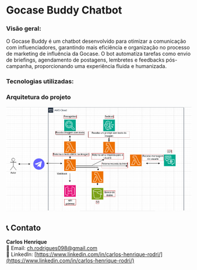 # Gocase Buddy Chatbot
### Visão geral:

O Gocase Buddy é um chatbot desenvolvido para otimizar a comunicação com influenciadores, garantindo mais eficiência e organização no processo de marketing de influência da Gocase. O bot automatiza tarefas como envio de briefings, agendamento de postagens, lembretes e feedbacks pós-campanha, proporcionando uma experiência fluida e humanizada.

### Tecnologias utilizadas:

### Arquitetura do projeto
![arquitetura-base](./assets/logo.png) 

## 📞 Contato

**Carlos Henrique**  
📧 Email: [ch.rodrigues098@gmail.com](ch.rodrigues098@gmail.com)  
🔗 LinkedIn: [https://www.linkedin.com/in/carlos-henrique-rodri/](https://www.linkedin.com/in/carlos-henrique-rodri/)
